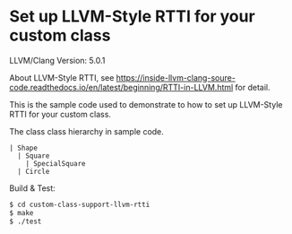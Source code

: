 # Set up LLVM-Style RTTI for your custom class

LLVM/Clang Version: 5.0.1

About LLVM-Style RTTI, see https://inside-llvm-clang-soure-code.readthedocs.io/en/latest/beginning/RTTI-in-LLVM.html for detail.

This is the sample code used to demonstrate to how to set up LLVM-Style RTTI for your custom class.

The class class hierarchy in sample code.

```
| Shape
  | Square
    | SpecialSquare
  | Circle
```

Build & Test:

```bash
$ cd custom-class-support-llvm-rtti
$ make
$ ./test
```


